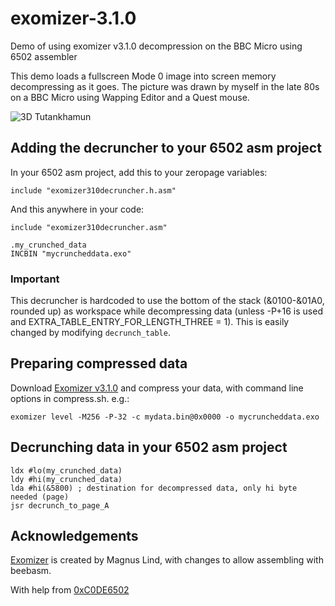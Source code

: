 # exomizer-3.1.0
Demo of using exomizer v3.1.0 decompression on the BBC Micro using 6502 assembler

This demo loads a fullscreen Mode 0 image into screen memory decompressing as it goes. The picture was drawn by myself in the late 80s on a BBC Micro using Wapping Editor and a Quest mouse.

![3D Tutankhamun](3dtut.png?raw=true "3D Tutankhamun")

## Adding the decruncher to your 6502 asm project

In your 6502 asm project, add this to your zeropage variables:

```
include "exomizer310decruncher.h.asm"
```

And this anywhere in your code:

```
include "exomizer310decruncher.asm"

.my_crunched_data
INCBIN "mycruncheddata.exo"
```

### Important

This decruncher is hardcoded to use the bottom of the stack (&0100-&01A0, rounded up) as workspace while decompressing data (unless -P+16 is used and EXTRA_TABLE_ENTRY_FOR_LENGTH_THREE = 1). This is easily changed by modifying `decrunch_table`.

## Preparing compressed data

Download [Exomizer v3.1.0](https://bitbucket.org/magli143/exomizer/wiki/Home) and compress your data, with command line options in compress.sh. e.g.:

```
exomizer level -M256 -P-32 -c mydata.bin@0x0000 -o mycruncheddata.exo
```

## Decrunching data in your 6502 asm project

```
ldx #lo(my_crunched_data)
ldy #hi(my_crunched_data)
lda #hi(&5800) ; destination for decompressed data, only hi byte needed (page)
jsr decrunch_to_page_A
```

## Acknowledgements

[Exomizer](https://bitbucket.org/magli143/exomizer/wiki/Home) is created by Magnus Lind, with changes to allow assembling with beebasm.

With help from [0xC0DE6502](https://github.com/0xC0DE6502/6502-asm-experiments/tree/master/exomizer-3.02-decruncher)

